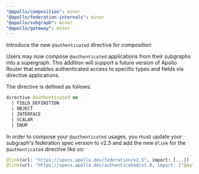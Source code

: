 ```yaml
---
"@apollo/composition": minor
"@apollo/federation-internals": minor
"@apollo/subgraph": minor
"@apollo/gateway": minor
---
```


Introduce the new `@authenticated` directive for composition

Users may now compose `@authenticated` applications from their subgraphs into a supergraph. This addition will support a future version of Apollo Router that enables authenticated access to specific types and fields via directive applications.

The directive is defined as follows:

```graphql
directive @authenticated on
  | FIELD_DEFINITION
  | OBJECT
  | INTERFACE
  | SCALAR
  | ENUM
```

In order to compose your `@authenticated` usages, you must update your subgraph's federation spec version to v2.5 and add the new `@link` for the `@authenticated` directive like so:
```graphql
@link(url: "https://specs.apollo.dev/federation/v2.5", import: [...])
@link(url: "https://specs.apollo.dev/authenticated/v1.0, import: ["@authenticated"])
```